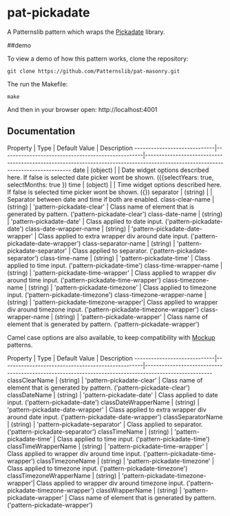 pat-pickadate
=============

A Patternslib pattern which wraps the [Pickadate](http://amsul.ca/pickadate.js/) library.

##demo

To view a demo of how this pattern works, clone the repository:

    git clone https://github.com/Patternslib/pat-masonry.git

The run the Makefile:

    make

And then in your browser open: http://localhost:4001

## Documentation

Property                     | Type        | Default Value                       | Description
-----------------------------|---------------------------------------------------|---------------------------------------------------------------------------------------------------------------------------------
date                         | (object)    |                                     | Date widget options described here. If false is selected date picker wont be shown. ({{selectYears: true, selectMonths: true })
time                         | (object)    |                                     | Time widget options described here. If false is selected time picker wont be shown. ({})
separator                    | (string)    |                                     | Separator between date and time if both are enabled.
class-clear-name             | (string)    | 'pattern-pickadate-clear'           | Class name of element that is generated by pattern. ('pattern-pickadate-clear')
class-date-name              | (string)    | 'pattern-pickadate-date'            | Class applied to date input. ('pattern-pickadate-date')
class-date-wrapper-name      | (string)    | 'pattern-pickadate-date-wrapper'    | Class applied to extra wrapper div around date input. ('pattern-pickadate-date-wrapper')
class-separator-name         | (string)    | 'pattern-pickadate-separator'       | Class applied to separator. ('pattern-pickadate-separator')
class-time-name              | (string)    | 'pattern-pickadate-time'            | Class applied to time input. ('pattern-pickadate-time')
class-time-wrapper-name      | (string)    | 'pattern-pickadate-time-wrapper'    | Class applied to wrapper div around time input. ('pattern-pickadate-time-wrapper')
class-timezone-name          | (string)    | 'pattern-pickadate-timezone'        | Class applied to timezone input. ('pattern-pickadate-timezone')
class-timezone-wrapper-name  | (string)    | 'pattern-pickadate-timezone-wrapper'| Class applied to wrapper div around timezone input. ('pattern-pickadate-timezone-wrapper')
class-wrapper-name           | (string)    | 'pattern-pickadate-wrapper'         | Class name of element that is generated by pattern. ('pattern-pickadate-wrapper')


Camel case options are also available, to keep compatibility with [Mockup](https://github.com/plone/mockup) patterns.

Property                     | Type        | Default Value                       | Description
-----------------------------|---------------------------------------------------|------------------------------------------------------------------------------------------------------
classClearName               | (string)    | 'pattern-pickadate-clear'           | Class name of element that is generated by pattern. ('pattern-pickadate-clear')
classDateName                | (string)    | 'pattern-pickadate-date'            | Class applied to date input. ('pattern-pickadate-date')
classDateWrapperName         | (string)    | 'pattern-pickadate-date-wrapper'    | Class applied to extra wrapper div around date input. ('pattern-pickadate-date-wrapper')
classSeparatorName           | (string)    | 'pattern-pickadate-separator'       | Class applied to separator. ('pattern-pickadate-separator')
classTimeName                | (string)    | 'pattern-pickadate-time'            | Class applied to time input. ('pattern-pickadate-time')
classTimeWrapperName         | (string)    | 'pattern-pickadate-time-wrapper'    | Class applied to wrapper div around time input. ('pattern-pickadate-time-wrapper')
classTimezoneName            | (string)    | 'pattern-pickadate-timezone'        | Class applied to timezone input. ('pattern-pickadate-timezone')
classTimezoneWrapperName     | (string)    | 'pattern-pickadate-timezone-wrapper'| Class applied to wrapper div around timezone input. ('pattern-pickadate-timezone-wrapper')
classWrapperName             | (string)    | 'pattern-pickadate-wrapper'         | Class name of element that is generated by pattern. ('pattern-pickadate-wrapper')

